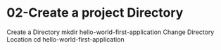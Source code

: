 # 02-Create a project Directory

Create a Directory
  mkdir hello-world-first-application
Change Directory Location
  cd hello-world-first-application